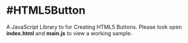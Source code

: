 #HTML5Button
===========
A JavaScript Library to for Creating HTML5 Buttons. Please look open **index.html**  and **main.js** to view a working sample.
